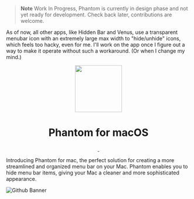 > **Note**
> Work In Progress, Phantom is currently in design phase and not yet ready for development. Check back later, contributions are welcome.

As of now, all other apps, like Hidden Bar and Venus, use a transparent menubar icon with an extremely large max width to "hide/unhide" icons, which feels too hacky, even for me. I'll work on the app once I figure out a way to make it operate without such a workaround. (Or when I change my mind.)

<p align="center">
  <img src="https://github.com/Aayush9029/Phantom/assets/43297314/f0d41521-3613-4dfb-ba7c-37dcb03d949d" height="128">
  <h1 align="center">Phantom for macOS</h1>
</p>

<p align="center">
  <a aria-label="Follow Developer on Linkedin" href="https://www.linkedin.com/in/aayush-p-616b6b16a/" target="_blank">
    <img alt="" src="https://img.shields.io/badge/Follow%20@Aayush Pokharel-black.svg?style=for-the-badge&logo=Linkedin">
  </a>

<!--     <a aria-label="Download App" href="https://aayush9029.gumroad.com/l/boltapp" target="_blank">
    <img alt="" src="https://img.shields.io/badge/Download%20Latest%20Version-black.svg?style=for-the-badge&logo=apple">
  </a> -->
  <a aria-label="Buy me a coffee (support app's development)" href="https://www.buymeacoffee.com/swiftdev" target="_blank">
    <img alt="" src="https://img.shields.io/badge/Support%20Development-black.svg?style=for-the-badge&logo=ko-fi">
  </a>
</p>

Introducing Phantom for mac, the perfect solution for creating a more streamlined and organized menu bar on your Mac. Phantom enables you to hide menu bar items, giving your Mac a cleaner and more sophisticated appearance.

![Github Banner](https://github.com/Aayush9029/Phantom/assets/43297314/868adc01-b6a4-4ac9-878b-8bb2bb41c1a5)
